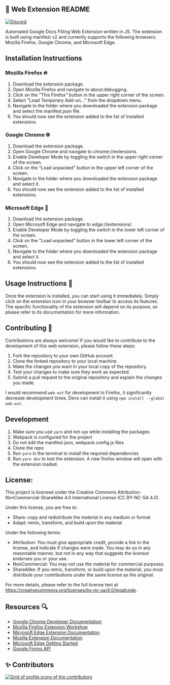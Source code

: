 ## 🚀 Web Extension README

[![Discord](https://img.shields.io/discord/1129752670287184022?logo=discord)](https://discord.gg/aExAhPd64X)

Automated Google Docs Filling Web Extension written in JS. The extension is built using manifest v2 and currently supports the following browsers: Mozilla Firefox, Google Chrome, and Microsoft Edge.

## Installation Instructions

### Mozilla Firefox 🔥

1. Download the extension package.
2. Open Mozilla Firefox and navigate to about:debugging.
3. Click on the "This Firefox" button in the upper right corner of the screen.
4. Select "Load Temporary Add-on..." from the dropdown menu.
5. Navigate to the folder where you downloaded the extension package and select the manifest.json file.
6. You should now see the extension added to the list of installed extensions.

### Google Chrome 🌐

1. Download the extension package.
2. Open Google Chrome and navigate to chrome://extensions.
3. Enable Developer Mode by toggling the switch in the upper right corner of the screen.
4. Click on the "Load unpacked" button in the upper left corner of the screen.
5. Navigate to the folder where you downloaded the extension package and select it.
6. You should now see the extension added to the list of installed extensions.

### Microsoft Edge 🌊

1. Download the extension package.
2. Open Microsoft Edge and navigate to edge://extensions/.
3. Enable Developer Mode by toggling the switch in the lower left corner of the screen.
4. Click on the "Load unpacked" button in the lower left corner of the screen.
5. Navigate to the folder where you downloaded the extension package and select it.
6. You should now see the extension added to the list of installed extensions.

## Usage Instructions 📖

Once the extension is installed, you can start using it immediately. Simply click on the extension icon in your browser toolbar to access its features. The specific functionality of the extension will depend on its purpose, so please refer to its documentation for more information.

## Contributing 🤝

Contributions are always welcome! If you would like to contribute to the development of this web extension, please follow these steps:

1. Fork the repository to your own GitHub account.
2. Clone the forked repository to your local machine.
3. Make the changes you want in your local copy of the repository.
4. Test your changes to make sure they work as expected.
5. Submit a pull request to the original repository and explain the changes you made.

I would recommend `web-ext` for development in Firefox, it significantly decrease development times. Devs can install it using `npm install --global web-ext`.

## Development

1. Make sure you use `yarn` and not `npm` while installing the packages
2. Webpack is configured for the project
3. Do not edit the manifest.json, webpack.config.js files
4. Clone the repo
5. Run `yarn` in the terminal to install the required dependencies
6. Run `yarn dev` to test the extension. A new firefox window will open with the extension loaded.

## License:

This project is licensed under the Creative Commons Attribution-NonCommercial-ShareAlike 4.0 International License (CC BY-NC-SA 4.0).

Under this license, you are free to:

- Share: copy and redistribute the material in any medium or format
- Adapt: remix, transform, and build upon the material

Under the following terms:

- Attribution: You must give appropriate credit, provide a link to the license, and indicate if changes were made. You may do so in any reasonable manner, but not in any way that suggests the licensor endorses you or your use.
- NonCommercial: You may not use the material for commercial purposes.
- ShareAlike: If you remix, transform, or build upon the material, you must distribute your contributions under the same license as the original.

For more details, please refer to the full license text at https://creativecommons.org/licenses/by-nc-sa/4.0/legalcode.

## Resources 🔍

- [Google Chrome Developer Documentation](https://developer.chrome.com/docs/extensions/)
- [Mozilla Firefox Extension Workshop](https://extensionworkshop.com/)
- [Microsoft Edge Extension Documentation](https://docs.microsoft.com/en-us/microsoft-edge/extensions-chromium/)
- [Mozilla Extension Documentation](https://developer.mozilla.org/en-US/docs/Mozilla/Add-ons/WebExtensions)
- [Microsoft Edge Getting Started](https://learn.microsoft.com/en-us/microsoft-edge/extensions-chromium/)
- [Google Forms API](https://developers.google.com/forms/api/guides)

## ✨ Contributors

<a href="https://github.com/rootCircle/symmetrical-octo-spork/graphs/contributors">
  <img alt="Grid of profile icons of the contributors" src="https://contrib.rocks/image?repo=rootCircle/symmetrical-octo-spork" />
</a>
<!--  https://contrib.rocks -->
